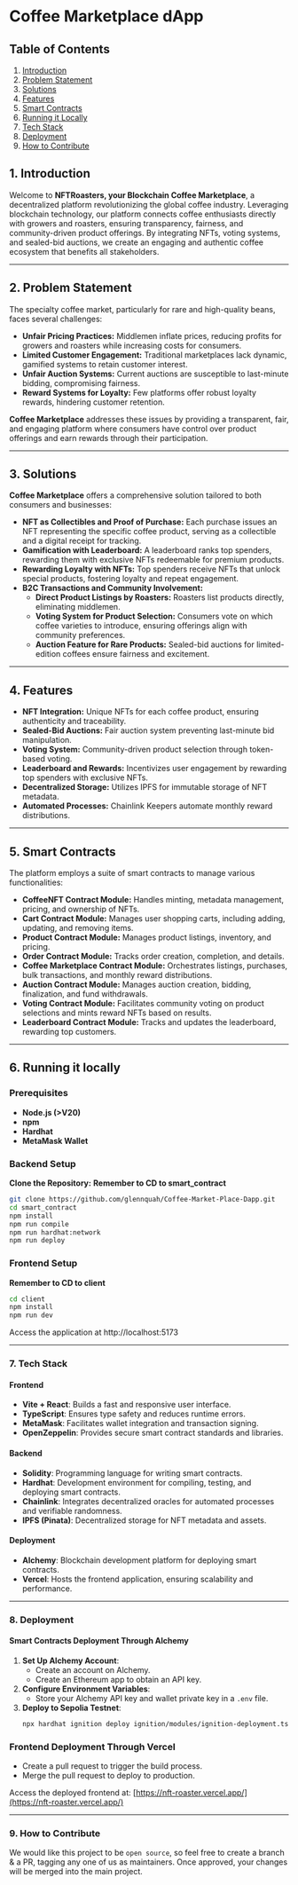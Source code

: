 # Coffee Marketplace dApp

## Table of Contents
1. [Introduction](#introduction)  
2. [Problem Statement](#problem-statement)  
3. [Solutions](#solutions)  
4. [Features](#features)  
5. [Smart Contracts](#smart-contracts)  
6. [Running it Locally](#running-it-locally)  
7. [Tech Stack](#tech-stack)  
8. [Deployment](#deployment)  
9. [How to Contribute](#how-to-contribute)  


## 1. Introduction

Welcome to **NFTRoasters, your Blockchain Coffee Marketplace**, a decentralized platform revolutionizing the global coffee industry. Leveraging blockchain technology, our platform connects coffee enthusiasts directly with growers and roasters, ensuring transparency, fairness, and community-driven product offerings. By integrating NFTs, voting systems, and sealed-bid auctions, we create an engaging and authentic coffee ecosystem that benefits all stakeholders.

---

## 2. Problem Statement

The specialty coffee market, particularly for rare and high-quality beans, faces several challenges:

- **Unfair Pricing Practices:** Middlemen inflate prices, reducing profits for growers and roasters while increasing costs for consumers.
- **Limited Customer Engagement:** Traditional marketplaces lack dynamic, gamified systems to retain customer interest.
- **Unfair Auction Systems:** Current auctions are susceptible to last-minute bidding, compromising fairness.
- **Reward Systems for Loyalty:** Few platforms offer robust loyalty rewards, hindering customer retention.

**Coffee Marketplace** addresses these issues by providing a transparent, fair, and engaging platform where consumers have control over product offerings and earn rewards through their participation.

---

## 3. Solutions

**Coffee Marketplace** offers a comprehensive solution tailored to both consumers and businesses:

- **NFT as Collectibles and Proof of Purchase:** Each purchase issues an NFT representing the specific coffee product, serving as a collectible and a digital receipt for tracking.
- **Gamification with Leaderboard:** A leaderboard ranks top spenders, rewarding them with exclusive NFTs redeemable for premium products.
- **Rewarding Loyalty with NFTs:** Top spenders receive NFTs that unlock special products, fostering loyalty and repeat engagement.
- **B2C Transactions and Community Involvement:**
  - **Direct Product Listings by Roasters:** Roasters list products directly, eliminating middlemen.
  - **Voting System for Product Selection:** Consumers vote on which coffee varieties to introduce, ensuring offerings align with community preferences.
  - **Auction Feature for Rare Products:** Sealed-bid auctions for limited-edition coffees ensure fairness and excitement.

---

## 4. Features

- **NFT Integration:** Unique NFTs for each coffee product, ensuring authenticity and traceability.
- **Sealed-Bid Auctions:** Fair auction system preventing last-minute bid manipulation.
- **Voting System:** Community-driven product selection through token-based voting.
- **Leaderboard and Rewards:** Incentivizes user engagement by rewarding top spenders with exclusive NFTs.
- **Decentralized Storage:** Utilizes IPFS for immutable storage of NFT metadata.
- **Automated Processes:** Chainlink Keepers automate monthly reward distributions.

---

## 5. Smart Contracts

The platform employs a suite of smart contracts to manage various functionalities:

- **CoffeeNFT Contract Module:** Handles minting, metadata management, pricing, and ownership of NFTs.
- **Cart Contract Module:** Manages user shopping carts, including adding, updating, and removing items.
- **Product Contract Module:** Manages product listings, inventory, and pricing.
- **Order Contract Module:** Tracks order creation, completion, and details.
- **Coffee Marketplace Contract Module:** Orchestrates listings, purchases, bulk transactions, and monthly reward distributions.
- **Auction Contract Module:** Manages auction creation, bidding, finalization, and fund withdrawals.
- **Voting Contract Module:** Facilitates community voting on product selections and mints reward NFTs based on results.
- **Leaderboard Contract Module:** Tracks and updates the leaderboard, rewarding top customers.

---

## 6. Running it locally

### Prerequisites

- **Node.js (>V20)**
- **npm**
- **Hardhat**
- **MetaMask Wallet**

### Backend Setup

**Clone the Repository:**
 **Remember to CD to smart_contract**
 ```bash
 git clone https://github.com/glennquah/Coffee-Market-Place-Dapp.git
 cd smart_contract
 npm install
 npm run compile
 npm run hardhat:network
 npm run deploy
 ```

### Frontend Setup

**Remember to CD to client**
 ```bash
 cd client
 npm install
 npm run dev
 ```
Access the application at http://localhost:5173

---

### 7. Tech Stack

#### Frontend
- **Vite + React**: Builds a fast and responsive user interface.
- **TypeScript**: Ensures type safety and reduces runtime errors.
- **MetaMask**: Facilitates wallet integration and transaction signing.
- **OpenZeppelin**: Provides secure smart contract standards and libraries.

#### Backend
- **Solidity**: Programming language for writing smart contracts.
- **Hardhat**: Development environment for compiling, testing, and deploying smart contracts.
- **Chainlink**: Integrates decentralized oracles for automated processes and verifiable randomness.
- **IPFS (Pinata)**: Decentralized storage for NFT metadata and assets.

#### Deployment
- **Alchemy**: Blockchain development platform for deploying smart contracts.
- **Vercel**: Hosts the frontend application, ensuring scalability and performance.

---

### 8. Deployment
#### Smart Contracts Deployment Through Alchemy
1. **Set Up Alchemy Account**:
   - Create an account on Alchemy.
   - Create an Ethereum app to obtain an API key.
2. **Configure Environment Variables**:
   - Store your Alchemy API key and wallet private key in a `.env` file.
3. **Deploy to Sepolia Testnet**:
   ```bash
   npx hardhat ignition deploy ignition/modules/ignition-deployment.ts --network sepolia
   ```
   
### Frontend Deployment Through Vercel
 - Create a pull request to trigger the build process.
 - Merge the pull request to deploy to production.

Access the deployed frontend at: [https://nft-roaster.vercel.app/](https://nft-roaster.vercel.app/)

---

### 9. How to Contribute
We would like this project to be `open source`, so feel free to create a branch & a PR, tagging any one of us as maintainers. Once approved, your changes will be merged into the main project.
